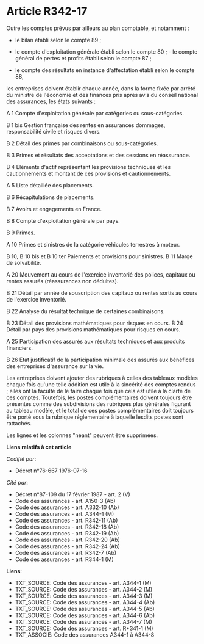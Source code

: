 # Article R342-17

Outre les comptes prévus par ailleurs au plan comptable, et notamment :

- le bilan établi selon le compte 89 ;

- le compte d'exploitation générale établi selon le compte 80 ;    - le compte général de pertes et profits établi selon le
compte 87 ;

- le compte des résultats en instance d'affectation établi selon le compte 88,

les entreprises doivent établir chaque année, dans la forme fixée par arrêté du ministre de l'économie et des finances pris
après avis du conseil national des assurances, les états suivants :

A 1 Compte d'exploitation générale par catégories ou sous-catégories.

B 1 bis Gestion française des rentes en assurances dommages, responsabilité civile et risques divers.

B 2 Détail des primes par combinaisons ou sous-catégories.

B 3 Primes et résultats des acceptations et des cessions en réassurance.

B 4 Eléments d'actif représentant les provisions techniques et les cautionnements et montant de ces provisions et
cautionnements.

A 5 Liste détaillée des placements.

B 6 Récapitulations de placements.

B 7 Avoirs et engagements en France.

B 8 Compte d'exploitation générale par pays.

B 9 Primes.

A 10 Primes et sinistres de la catégorie véhicules terrestres à moteur.

B 10, B 10 bis et B 10 ter Paiements et provisions pour sinistres.    B 11 Marge de solvabilité.

A 20 Mouvement au cours de l'exercice inventorié des polices, capitaux ou rentes assurés (réassurances non déduites).

B 21 Détail par année de souscription des capitaux ou rentes sortis au cours de l'exercice inventorié.

B 22 Analyse du résultat technique de certaines combinaisons.

B 23 Détail des provisions mathématiques pour risques en cours.    B 24 Détail par pays des provisions mathématiques pour
risques en cours.

A 25 Participation des assurés aux résultats techniques et aux produits financiers.

B 26 Etat justificatif de la participation minimale des assurés aux bénéfices des entreprises d'assurance sur la vie.

Les entreprises doivent ajouter des rubriques à celles des tableaux modèles chaque fois qu'une telle addition est utile à la
sincérité des comptes rendus ; elles ont la faculté de le faire chaque fois que cela est utile à la clarté de ces comptes.
Toutefois, les postes complémentaires doivent toujours être présentés comme des subdivisions des rubriques plus générales
figurant au tableau modèle, et le total de ces postes complémentaires doit toujours être porté sous la rubrique réglementaire
à laquelle lesdits postes sont rattachés.

Les lignes et les colonnes "néant" peuvent être supprimées.

**Liens relatifs à cet article**

_Codifié par_:

  - Décret n°76-667 1976-07-16

_Cité par_:

  - Décret n°87-109 du 17 février 1987 - art. 2 (V)
  - Code des assurances - art. A150-3 (Ab)
  - Code des assurances - art. A332-10 (Ab)
  - Code des assurances - art. A344-1 (M)
  - Code des assurances - art. R342-11 (Ab)
  - Code des assurances - art. R342-18 (Ab)
  - Code des assurances - art. R342-19 (Ab)
  - Code des assurances - art. R342-20 (Ab)
  - Code des assurances - art. R342-24 (Ab)
  - Code des assurances - art. R342-7 (Ab)
  - Code des assurances - art. R344-1 (M)

**Liens**:

  - TXT_SOURCE: Code des assurances - art. A344-1 (M)
  - TXT_SOURCE: Code des assurances - art. A344-2 (M)
  - TXT_SOURCE: Code des assurances - art. A344-3 (M)
  - TXT_SOURCE: Code des assurances - art. A344-4 (Ab)
  - TXT_SOURCE: Code des assurances - art. A344-5 (Ab)
  - TXT_SOURCE: Code des assurances - art. A344-6 (Ab)
  - TXT_SOURCE: Code des assurances - art. A344-7 (M)
  - TXT_SOURCE: Code des assurances - art. R*341-1 (M)
  - TXT_ASSOCIE: Code des assurances A344-1 à A344-8
